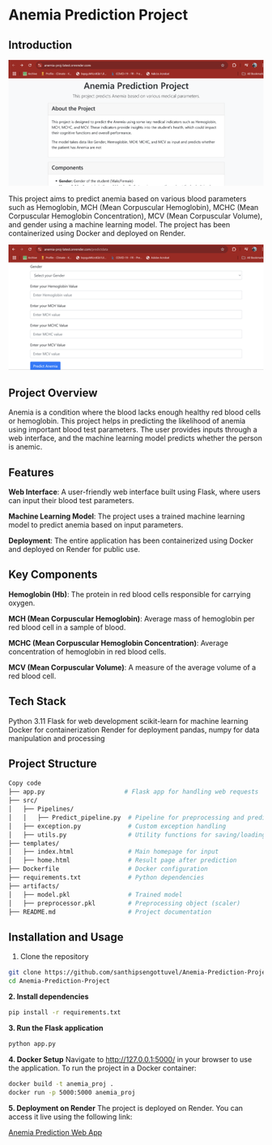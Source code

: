 # Anemia Prediction Project #
## Introduction ##
![Anemia Prediction Project](https://github.com/santhipsengottuvel/Anemia-Prediction-Project/blob/main/Images/anemia_prediction.png)

This project aims to predict anemia based on various blood parameters such as Hemoglobin, MCH (Mean Corpuscular Hemoglobin), MCHC (Mean Corpuscular Hemoglobin Concentration), MCV (Mean Corpuscular Volume), and gender using a machine learning model. The project has been containerized using Docker and deployed on Render.

![Anemia Prediction Project](https://github.com/santhipsengottuvel/Anemia-Prediction-Project/blob/main/Images/anemia_prediction1.png)


## Project Overview ##
Anemia is a condition where the blood lacks enough healthy red blood cells or hemoglobin. This project helps in predicting the likelihood of anemia using important blood test parameters. The user provides inputs through a web interface, and the machine learning model predicts whether the person is anemic.


## Features ##

**Web Interface**: A user-friendly web interface built using Flask, where users can input their blood test parameters.

**Machine Learning Model**: The project uses a trained machine learning model to predict anemia based on input parameters.

**Deployment**: The entire application has been containerized using Docker and deployed on Render for public use.


## Key Components ##

**Hemoglobin (Hb)**: The protein in red blood cells responsible for carrying oxygen.

**MCH (Mean Corpuscular Hemoglobin)**: Average mass of hemoglobin per red blood cell in a sample of blood.

**MCHC (Mean Corpuscular Hemoglobin Concentration)**: Average concentration of hemoglobin in red blood cells.

**MCV (Mean Corpuscular Volume)**: A measure of the average volume of a red blood cell.


## Tech Stack ##
Python 3.11
Flask for web development
scikit-learn for machine learning
Docker for containerization
Render for deployment
pandas, numpy for data manipulation and processing


## Project Structure ##
```bash
Copy code
├── app.py                      # Flask app for handling web requests
├── src/
│   ├── Pipelines/
│   │   ├── Predict_pipeline.py  # Pipeline for preprocessing and prediction
│   ├── exception.py             # Custom exception handling
│   ├── utils.py                 # Utility functions for saving/loading models
├── templates/
│   ├── index.html               # Main homepage for input
│   ├── home.html                # Result page after prediction
├── Dockerfile                   # Docker configuration
├── requirements.txt             # Python dependencies
├── artifacts/
│   ├── model.pkl                # Trained model
│   ├── preprocessor.pkl         # Preprocessing object (scaler)
├── README.md                    # Project documentation 
```


## Installation and Usage ##

1. Clone the repository
```bash  
git clone https://github.com/santhipsengottuvel/Anemia-Prediction-Project.git 
cd Anemia-Prediction-Project
```

**2. Install dependencies**
```bash
pip install -r requirements.txt
```

**3. Run the Flask application**
```bash
python app.py
```
**4. Docker Setup**
Navigate to http://127.0.0.1:5000/ in your browser to use the application.
To run the project in a Docker container:

```bash
docker build -t anemia_proj .
docker run -p 5000:5000 anemia_proj
```
**5. Deployment on Render**
The project is deployed on Render. You can access it live using the following link:


[Anemia Prediction Web App](https://anemia-proj-latest.onrender.com/)
